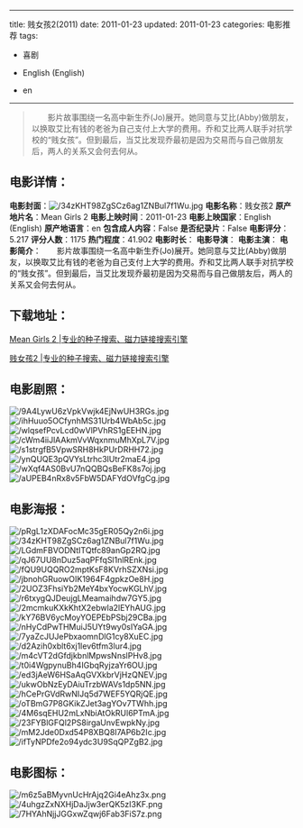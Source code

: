 
---
title: 贱女孩2(2011)
date: 2011-01-23
updated: 2011-01-23
categories: 电影推荐
tags:
- 喜剧

- English (English)
- en
---


> 　　影片故事围绕一名高中新生乔(Jo)展开。她同意与艾比(Abby)做朋友，以换取艾比有钱的老爸为自己支付上大学的费用。乔和艾比两人联手对抗学校的“贱女孩”。但到最后，当艾比发现乔最初是因为交易而与自己做朋友后，两人的关系又会何去何从。

## **电影详情**：

**电影封面**：<img src="https://image.tmdb.org/t/p/w200/34zKHT98ZgSCz6ag1ZNBul7f1Wu.jpg" alt="/34zKHT98ZgSCz6ag1ZNBul7f1Wu.jpg" title="/34zKHT98ZgSCz6ag1ZNBul7f1Wu.jpg">
**电影名称**：贱女孩2
**原产地片名**：Mean Girls 2
**电影上映时间**：2011-01-23
**电影上映国家**：English (English)
**原产地语言**：en
**包含成人内容**：False
**是否纪录片**：False
**电影评分**：5.217
**评分人数**：1175
**热门程度**：41.902
**电影时长**：
**电影导演**：
**电影主演**：
**电影简介**：　　影片故事围绕一名高中新生乔(Jo)展开。她同意与艾比(Abby)做朋友，以换取艾比有钱的老爸为自己支付上大学的费用。乔和艾比两人联手对抗学校的“贱女孩”。但到最后，当艾比发现乔最初是因为交易而与自己做朋友后，两人的关系又会何去何从。

## **下载地址**：
[Mean Girls 2 |专业的种子搜索、磁力链接搜索引擎](https://movie.amd794.com:2083/?search=Mean%20Girls%202&ordering=&mode=match_phrase&page_size=10&page=1)

[贱女孩2 |专业的种子搜索、磁力链接搜索引擎](https://movie.amd794.com:2083/?search=%E8%B4%B1%E5%A5%B3%E5%AD%A92&ordering=&mode=match_phrase&page_size=10&page=1)
 

## **电影剧照**：
<img src="https://image.tmdb.org/t/p/original/9A4LywU6zVpkVwjk4EjNwUH3RGs.jpg" alt="/9A4LywU6zVpkVwjk4EjNwUH3RGs.jpg" title="/9A4LywU6zVpkVwjk4EjNwUH3RGs.jpg"><img src="https://image.tmdb.org/t/p/original/ihHuuo5OCfynhMS31Urb4WbAb5c.jpg" alt="/ihHuuo5OCfynhMS31Urb4WbAb5c.jpg" title="/ihHuuo5OCfynhMS31Urb4WbAb5c.jpg"><img src="https://image.tmdb.org/t/p/original/wlqsefPcvLcd0wVlPVhRS1gEEHN.jpg" alt="/wlqsefPcvLcd0wVlPVhRS1gEEHN.jpg" title="/wlqsefPcvLcd0wVlPVhRS1gEEHN.jpg"><img src="https://image.tmdb.org/t/p/original/cWm4iiJlAAkmVvWqxnmuMhXpL7V.jpg" alt="/cWm4iiJlAAkmVvWqxnmuMhXpL7V.jpg" title="/cWm4iiJlAAkmVvWqxnmuMhXpL7V.jpg"><img src="https://image.tmdb.org/t/p/original/s1strgfB5VpwSRH8HkPUrDRHH72.jpg" alt="/s1strgfB5VpwSRH8HkPUrDRHH72.jpg" title="/s1strgfB5VpwSRH8HkPUrDRHH72.jpg"><img src="https://image.tmdb.org/t/p/original/ynQUQE3pQVYsLtrhc3lUtr2maE4.jpg" alt="/ynQUQE3pQVYsLtrhc3lUtr2maE4.jpg" title="/ynQUQE3pQVYsLtrhc3lUtr2maE4.jpg"><img src="https://image.tmdb.org/t/p/original/wXqf4AS0BvU7nQQBQsBeFK8s7oj.jpg" alt="/wXqf4AS0BvU7nQQBQsBeFK8s7oj.jpg" title="/wXqf4AS0BvU7nQQBQsBeFK8s7oj.jpg"><img src="https://image.tmdb.org/t/p/original/aUPEB4nRx8v5FbW5DAFYdOVfgCg.jpg" alt="/aUPEB4nRx8v5FbW5DAFYdOVfgCg.jpg" title="/aUPEB4nRx8v5FbW5DAFYdOVfgCg.jpg">

## **电影海报**：
<img src="https://image.tmdb.org/t/p/original/pRgL1zXDAFocMc35gER05Qy2n6i.jpg" alt="/pRgL1zXDAFocMc35gER05Qy2n6i.jpg" title="/pRgL1zXDAFocMc35gER05Qy2n6i.jpg"><img src="https://image.tmdb.org/t/p/original/34zKHT98ZgSCz6ag1ZNBul7f1Wu.jpg" alt="/34zKHT98ZgSCz6ag1ZNBul7f1Wu.jpg" title="/34zKHT98ZgSCz6ag1ZNBul7f1Wu.jpg"><img src="https://image.tmdb.org/t/p/original/LGdmFBVODNtITQtfc89anGp2RQ.jpg" alt="/LGdmFBVODNtITQtfc89anGp2RQ.jpg" title="/LGdmFBVODNtITQtfc89anGp2RQ.jpg"><img src="https://image.tmdb.org/t/p/original/qJ67UU8nDuz5aqPFfqSl1nlREnk.jpg" alt="/qJ67UU8nDuz5aqPFfqSl1nlREnk.jpg" title="/qJ67UU8nDuz5aqPFfqSl1nlREnk.jpg"><img src="https://image.tmdb.org/t/p/original/fQU9UQQRO2mptKsF8KVrhSZXNsi.jpg" alt="/fQU9UQQRO2mptKsF8KVrhSZXNsi.jpg" title="/fQU9UQQRO2mptKsF8KVrhSZXNsi.jpg"><img src="https://image.tmdb.org/t/p/original/jbnohGRuowOIK1964F4gpkzOe8H.jpg" alt="/jbnohGRuowOIK1964F4gpkzOe8H.jpg" title="/jbnohGRuowOIK1964F4gpkzOe8H.jpg"><img src="https://image.tmdb.org/t/p/original/2UOZ3FhsiYb2MeY4bxYocwKGLhV.jpg" alt="/2UOZ3FhsiYb2MeY4bxYocwKGLhV.jpg" title="/2UOZ3FhsiYb2MeY4bxYocwKGLhV.jpg"><img src="https://image.tmdb.org/t/p/original/r6txygQJDeujgLMeamaihdw7GY5.jpg" alt="/r6txygQJDeujgLMeamaihdw7GY5.jpg" title="/r6txygQJDeujgLMeamaihdw7GY5.jpg"><img src="https://image.tmdb.org/t/p/original/2mcmkuKXkKhtX2ebwla2lEYhAUG.jpg" alt="/2mcmkuKXkKhtX2ebwla2lEYhAUG.jpg" title="/2mcmkuKXkKhtX2ebwla2lEYhAUG.jpg"><img src="https://image.tmdb.org/t/p/original/kY76BV6ycMoyYOEPEbPSbj29CBa.jpg" alt="/kY76BV6ycMoyYOEPEbPSbj29CBa.jpg" title="/kY76BV6ycMoyYOEPEbPSbj29CBa.jpg"><img src="https://image.tmdb.org/t/p/original/nHyCdPwTHMuiJ5UYt9wy0sIYaGA.jpg" alt="/nHyCdPwTHMuiJ5UYt9wy0sIYaGA.jpg" title="/nHyCdPwTHMuiJ5UYt9wy0sIYaGA.jpg"><img src="https://image.tmdb.org/t/p/original/7yaZcJUJePbxaomnDlG1cy8XuEC.jpg" alt="/7yaZcJUJePbxaomnDlG1cy8XuEC.jpg" title="/7yaZcJUJePbxaomnDlG1cy8XuEC.jpg"><img src="https://image.tmdb.org/t/p/original/d2Azih0xblt6xj1lev6tfm3lur4.jpg" alt="/d2Azih0xblt6xj1lev6tfm3lur4.jpg" title="/d2Azih0xblt6xj1lev6tfm3lur4.jpg"><img src="https://image.tmdb.org/t/p/original/m4cVT2dGfdjkbnlMpwsNnslPHv8.jpg" alt="/m4cVT2dGfdjkbnlMpwsNnslPHv8.jpg" title="/m4cVT2dGfdjkbnlMpwsNnslPHv8.jpg"><img src="https://image.tmdb.org/t/p/original/t0i4WgpynuBh4IGbqRyjzaYr6OU.jpg" alt="/t0i4WgpynuBh4IGbqRyjzaYr6OU.jpg" title="/t0i4WgpynuBh4IGbqRyjzaYr6OU.jpg"><img src="https://image.tmdb.org/t/p/original/ed3jAeW6HSaAqGVXkbrVjHzQNEV.jpg" alt="/ed3jAeW6HSaAqGVXkbrVjHzQNEV.jpg" title="/ed3jAeW6HSaAqGVXkbrVjHzQNEV.jpg"><img src="https://image.tmdb.org/t/p/original/ukwObNzEyDAiuTrzbWAVs1dp5NN.jpg" alt="/ukwObNzEyDAiuTrzbWAVs1dp5NN.jpg" title="/ukwObNzEyDAiuTrzbWAVs1dp5NN.jpg"><img src="https://image.tmdb.org/t/p/original/hCePrGVdRwNIJq5d7WEF5YQRjQE.jpg" alt="/hCePrGVdRwNIJq5d7WEF5YQRjQE.jpg" title="/hCePrGVdRwNIJq5d7WEF5YQRjQE.jpg"><img src="https://image.tmdb.org/t/p/original/oTBmG7P8GKikZJet3agYOv7TWhh.jpg" alt="/oTBmG7P8GKikZJet3agYOv7TWhh.jpg" title="/oTBmG7P8GKikZJet3agYOv7TWhh.jpg"><img src="https://image.tmdb.org/t/p/original/4M6sqEHU2mLxNbiAtOkRUl6PTmA.jpg" alt="/4M6sqEHU2mLxNbiAtOkRUl6PTmA.jpg" title="/4M6sqEHU2mLxNbiAtOkRUl6PTmA.jpg"><img src="https://image.tmdb.org/t/p/original/23FYBlGFQl2PS8irgaUnvEwpkNy.jpg" alt="/23FYBlGFQl2PS8irgaUnvEwpkNy.jpg" title="/23FYBlGFQl2PS8irgaUnvEwpkNy.jpg"><img src="https://image.tmdb.org/t/p/original/mM2Jde0Dxd54P8XBQ8I7AP6b2Ic.jpg" alt="/mM2Jde0Dxd54P8XBQ8I7AP6b2Ic.jpg" title="/mM2Jde0Dxd54P8XBQ8I7AP6b2Ic.jpg"><img src="https://image.tmdb.org/t/p/original/ifTyNPDfe2o94ydc3U9SqQPZgB2.jpg" alt="/ifTyNPDfe2o94ydc3U9SqQPZgB2.jpg" title="/ifTyNPDfe2o94ydc3U9SqQPZgB2.jpg">

## **电影图标**：
<img src="https://image.tmdb.org/t/p/original/m6z5aBMyvnUcHrAjq2Gi4eAhz3x.png" alt="/m6z5aBMyvnUcHrAjq2Gi4eAhz3x.png" title="/m6z5aBMyvnUcHrAjq2Gi4eAhz3x.png"><img src="https://image.tmdb.org/t/p/original/4uhgzZxNXHjDaJjw3erQK5zI3KF.png" alt="/4uhgzZxNXHjDaJjw3erQK5zI3KF.png" title="/4uhgzZxNXHjDaJjw3erQK5zI3KF.png"><img src="https://image.tmdb.org/t/p/original/7HYAhNjjJGGxwZqwj6Fab3FiS7z.png" alt="/7HYAhNjjJGGxwZqwj6Fab3FiS7z.png" title="/7HYAhNjjJGGxwZqwj6Fab3FiS7z.png">
